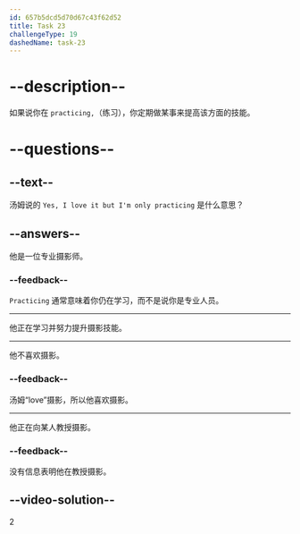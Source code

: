 ```yaml
---
id: 657b5dcd5d70d67c43f62d52
title: Task 23
challengeType: 19
dashedName: task-23
---
```


# --description--

如果说你在 `practicing,`（练习），你定期做某事来提高该方面的技能。

# --questions--

## --text--

汤姆说的 `Yes, I love it but I'm only practicing` 是什么意思？

## --answers--

他是一位专业摄影师。

### --feedback--

`Practicing` 通常意味着你仍在学习，而不是说你是专业人员。

---

他正在学习并努力提升摄影技能。

---

他不喜欢摄影。

### --feedback--

汤姆“love”摄影，所以他喜欢摄影。

---

他正在向某人教授摄影。

### --feedback--

没有信息表明他在教授摄影。

## --video-solution--

2
